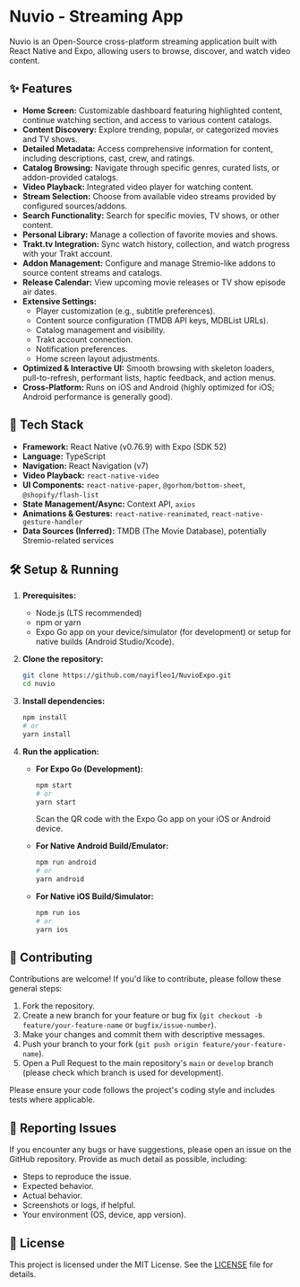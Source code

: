# Nuvio - Streaming App

Nuvio is an Open-Source cross-platform streaming application built with React Native and Expo, allowing users to browse, discover, and watch video content.

## ✨ Features

*   **Home Screen:** Customizable dashboard featuring highlighted content, continue watching section, and access to various content catalogs.
*   **Content Discovery:** Explore trending, popular, or categorized movies and TV shows.
*   **Detailed Metadata:** Access comprehensive information for content, including descriptions, cast, crew, and ratings.
*   **Catalog Browsing:** Navigate through specific genres, curated lists, or addon-provided catalogs.
*   **Video Playback:** Integrated video player for watching content.
*   **Stream Selection:** Choose from available video streams provided by configured sources/addons.
*   **Search Functionality:** Search for specific movies, TV shows, or other content.
*   **Personal Library:** Manage a collection of favorite movies and shows.
*   **Trakt.tv Integration:** Sync watch history, collection, and watch progress with your Trakt account.
*   **Addon Management:** Configure and manage Stremio-like addons to source content streams and catalogs.
*   **Release Calendar:** View upcoming movie releases or TV show episode air dates.
*   **Extensive Settings:**
    *   Player customization (e.g., subtitle preferences).
    *   Content source configuration (TMDB API keys, MDBList URLs).
    *   Catalog management and visibility.
    *   Trakt account connection.
    *   Notification preferences.
    *   Home screen layout adjustments.
*   **Optimized & Interactive UI:** Smooth browsing with skeleton loaders, pull-to-refresh, performant lists, haptic feedback, and action menus.
*   **Cross-Platform:** Runs on iOS and Android (highly optimized for iOS; Android performance is generally good).

## 🚀 Tech Stack

*   **Framework:** React Native (v0.76.9) with Expo (SDK 52)
*   **Language:** TypeScript
*   **Navigation:** React Navigation (v7)
*   **Video Playback:** `react-native-video`
*   **UI Components:** `react-native-paper`, `@gorhom/bottom-sheet`, `@shopify/flash-list`
*   **State Management/Async:** Context API, `axios`
*   **Animations & Gestures:** `react-native-reanimated`, `react-native-gesture-handler`
*   **Data Sources (Inferred):** TMDB (The Movie Database), potentially Stremio-related services

## 🛠️ Setup & Running

1.  **Prerequisites:**
    *   Node.js (LTS recommended)
    *   npm or yarn
    *   Expo Go app on your device/simulator (for development) or setup for native builds (Android Studio/Xcode).

2.  **Clone the repository:**
    ```bash
    git clone https://github.com/nayifleo1/NuvioExpo.git
    cd nuvio 
    ```

3.  **Install dependencies:**
    ```bash
    npm install
    # or
    yarn install
    ```

4.  **Run the application:**

    *   **For Expo Go (Development):**
        ```bash
        npm start 
        # or
        yarn start
        ```
        Scan the QR code with the Expo Go app on your iOS or Android device.

    *   **For Native Android Build/Emulator:**
        ```bash
        npm run android
        # or
        yarn android
        ```

    *   **For Native iOS Build/Simulator:**
        ```bash
        npm run ios
        # or
        yarn ios
        ```

## 🤝 Contributing

Contributions are welcome! If you'd like to contribute, please follow these general steps:

1.  Fork the repository.
2.  Create a new branch for your feature or bug fix (`git checkout -b feature/your-feature-name` or `bugfix/issue-number`).
3.  Make your changes and commit them with descriptive messages.
4.  Push your branch to your fork (`git push origin feature/your-feature-name`).
5.  Open a Pull Request to the main repository's `main` or `develop` branch (please check which branch is used for development).

Please ensure your code follows the project's coding style and includes tests where applicable.

## 🐛 Reporting Issues

If you encounter any bugs or have suggestions, please open an issue on the GitHub repository. Provide as much detail as possible, including:

*   Steps to reproduce the issue.
*   Expected behavior.
*   Actual behavior.
*   Screenshots or logs, if helpful.
*   Your environment (OS, device, app version).

## 📄 License

This project is licensed under the MIT License. See the [LICENSE](LICENSE) file for details. 